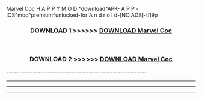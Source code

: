  Marvel Coc  H A P P Y M O D ^download^APK- A P P -IOS^mod^premium^unlocked-for A n d r o i d-[NO.ADS]-tl19p



<div align="center">

<h3>DOWNLOAD 1 >>>>>> <a href="https://en-mod.web.app/?en= Marvel Coc ">DOWNLOAD Marvel Coc  </a></h3><br>

<h3>DOWNLOAD 2 >>>>>> <a href="https://en-mod.web.app/?en= Marvel Coc ">DOWNLOAD Marvel Coc  </a></h3>

</div>
----------------------------------------------------------

----------------------------------------------------------

----------------------------------------------------------

----------------------------------------------------------



